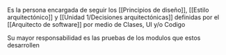 Es la persona encargada de seguir los [[Principios de diseño]], [[Estilo arquitectónico]] y [[Unidad 1/Decisiones arquitectónicas]] definidas por el [[Arquitecto de software]] por medio de Clases, UI y/o Codigo

Su mayor responsabilidad es las pruebas de los modulos que estos desarrollen